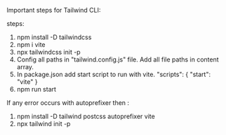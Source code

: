 Important steps for Tailwind CLI:

steps:
1. npm install -D tailwindcss
2. npm i vite
3. npx tailwindcss init -p
4. Config all paths in "tailwind.config.js" file. Add all file paths in content array.
5. In package.json add start script to run with vite.
"scripts": {
    "start": "vite"
}
6. npm run start

If any error occurs with autoprefixer then :
1. npm install -D tailwind postcss autoprefixer vite
2. npx tailwind init -p
